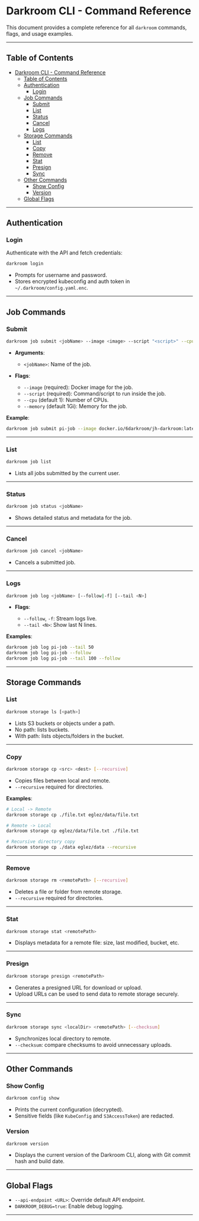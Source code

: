 # Darkroom CLI - Command Reference

This document provides a complete reference for all `darkroom` commands, flags, and usage examples.

---

## Table of Contents

- [Darkroom CLI - Command Reference](#darkroom-cli---command-reference)
  - [Table of Contents](#table-of-contents)
  - [Authentication](#authentication)
    - [Login](#login)
  - [Job Commands](#job-commands)
    - [Submit](#submit)
    - [List](#list)
    - [Status](#status)
    - [Cancel](#cancel)
    - [Logs](#logs)
  - [Storage Commands](#storage-commands)
    - [List](#list-1)
    - [Copy](#copy)
    - [Remove](#remove)
    - [Stat](#stat)
    - [Presign](#presign)
    - [Sync](#sync)
  - [Other Commands](#other-commands)
    - [Show Config](#show-config)
    - [Version](#version)
  - [Global Flags](#global-flags)

---

## Authentication

### Login

Authenticate with the API and fetch credentials:

```bash
darkroom login
````

* Prompts for username and password.
* Stores encrypted kubeconfig and auth token in `~/.darkroom/config.yaml.enc`.

---

## Job Commands

### Submit

```bash
darkroom job submit <jobName> --image <image> --script "<script>" --cpu <n> --memory <mem>
```

* **Arguments**:

  * `<jobName>`: Name of the job.

* **Flags**:

  * `--image` (required): Docker image for the job.
  * `--script` (required): Command/script to run inside the job.
  * `--cpu` (default 1): Number of CPUs.
  * `--memory` (default 1Gi): Memory for the job.

**Example**:

```bash
darkroom job submit pi-job --image docker.io/6darkroom/jh-darkroom:latest --script "sleep 3600" --cpu 1 --memory 1Gi
```

---

### List

```bash
darkroom job list
```

* Lists all jobs submitted by the current user.

---

### Status

```bash
darkroom job status <jobName>
```

* Shows detailed status and metadata for the job.

---

### Cancel

```bash
darkroom job cancel <jobName>
```

* Cancels a submitted job.

---

### Logs

```bash
darkroom job log <jobName> [--follow|-f] [--tail <N>]
```

* **Flags**:

  * `--follow`, `-f`: Stream logs live.
  * `--tail <N>`: Show last N lines.

**Examples**:

```bash
darkroom job log pi-job --tail 50
darkroom job log pi-job --follow
darkroom job log pi-job --tail 100 --follow
```

---

## Storage Commands

### List

```bash
darkroom storage ls [<path>]
```

* Lists S3 buckets or objects under a path.
* No path: lists buckets.
* With path: lists objects/folders in the bucket.

---

### Copy

```bash
darkroom storage cp <src> <dest> [--recursive]
```

* Copies files between local and remote.
* `--recursive` required for directories.

**Examples**:

```bash
# Local -> Remote
darkroom storage cp ./file.txt eglez/data/file.txt

# Remote -> Local
darkroom storage cp eglez/data/file.txt ./file.txt

# Recursive directory copy
darkroom storage cp ./data eglez/data --recursive
```

---

### Remove

```bash
darkroom storage rm <remotePath> [--recursive]
```

* Deletes a file or folder from remote storage.
* `--recursive` required for directories.

---

### Stat

```bash
darkroom storage stat <remotePath>
```

* Displays metadata for a remote file: size, last modified, bucket, etc.

---

### Presign

```bash
darkroom storage presign <remotePath>
```

* Generates a presigned URL for download or upload.
* Upload URLs can be used to send data to remote storage securely.

---

### Sync

```bash
darkroom storage sync <localDir> <remotePath> [--checksum]
```

* Synchronizes local directory to remote.
* `--checksum`: compare checksums to avoid unnecessary uploads.

---

## Other Commands

### Show Config

```bash
darkroom config show
```

* Prints the current configuration (decrypted).
* Sensitive fields (like `KubeConfig` and `S3AccessToken`) are redacted.


### Version

```bash
darkroom version
```

* Displays the current version of the Darkroom CLI, along with Git commit hash and build date.

---

## Global Flags

* `--api-endpoint <URL>`: Override default API endpoint.
* `DARKROOM_DEBUG=true`: Enable debug logging.

---

